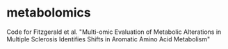 # metabolomics
Code for Fitzgerald et al. "Multi-omic Evaluation of Metabolic Alterations in Multiple Sclerosis Identifies Shifts in Aromatic Amino Acid Metabolism"
